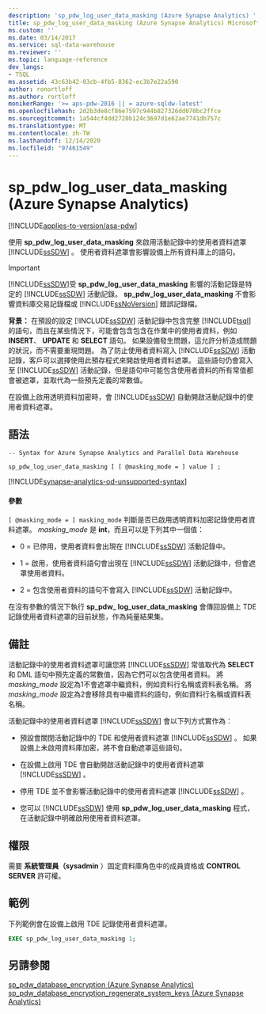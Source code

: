 ```yaml
---
description: 'sp_pdw_log_user_data_masking (Azure Synapse Analytics) '
title: sp_pdw_log_user_data_masking (Azure Synapse Analytics) Microsoft Docs
ms.custom: ''
ms.date: 03/14/2017
ms.service: sql-data-warehouse
ms.reviewer: ''
ms.topic: language-reference
dev_langs:
- TSQL
ms.assetid: 43c63b42-03cb-4fb5-8362-ec3b7e22a590
author: ronortloff
ms.author: rortloff
monikerRange: '>= aps-pdw-2016 || = azure-sqldw-latest'
ms.openlocfilehash: 2d2b3de8cf86e7597c944b827326dd070bc2ffce
ms.sourcegitcommit: 1a544cf4dd2720b124c3697d1e62ae7741db757c
ms.translationtype: MT
ms.contentlocale: zh-TW
ms.lasthandoff: 12/14/2020
ms.locfileid: "97461549"
---
```

# <a name="sp_pdw_log_user_data_masking-azure-synapse-analytics"></a>sp_pdw_log_user_data_masking (Azure Synapse Analytics) 
[!INCLUDE[applies-to-version/asa-pdw](../../includes/applies-to-version/asa-pdw.md)]

  使用 **sp_pdw_log_user_data_masking** 來啟用活動記錄中的使用者資料遮罩 [!INCLUDE[ssSDW](../../includes/sssdw-md.md)] 。 使用者資料遮罩會影響設備上所有資料庫上的語句。  
  
> [!IMPORTANT]  
>  [!INCLUDE[ssSDW](../../includes/sssdw-md.md)]受 **sp_pdw_log_user_data_masking** 影響的活動記錄是特定的 [!INCLUDE[ssSDW](../../includes/sssdw-md.md)] 活動記錄。 **sp_pdw_log_user_data_masking** 不會影響資料庫交易記錄檔或 [!INCLUDE[ssNoVersion](../../includes/ssnoversion-md.md)] 錯誤記錄檔。  
  
 **背景：** 在預設的設定 [!INCLUDE[ssSDW](../../includes/sssdw-md.md)] 活動記錄中包含完整 [!INCLUDE[tsql](../../includes/tsql-md.md)] 的語句，而且在某些情況下，可能會包含包含在作業中的使用者資料，例如 **INSERT**、 **UPDATE** 和 **SELECT** 語句。 如果設備發生問題，這允許分析造成問題的狀況，而不需要重現問題。 為了防止使用者資料寫入 [!INCLUDE[ssSDW](../../includes/sssdw-md.md)] 活動記錄，客戶可以選擇使用此預存程式來開啟使用者資料遮罩。 這些語句仍會寫入至 [!INCLUDE[ssSDW](../../includes/sssdw-md.md)] 活動記錄，但是語句中可能包含使用者資料的所有常值都會被遮罩，並取代為一些預先定義的常數值。  
  
 在設備上啟用透明資料加密時，會 [!INCLUDE[ssSDW](../../includes/sssdw-md.md)] 自動開啟活動記錄中的使用者資料遮罩。  
  
## <a name="syntax"></a>語法  
  
```syntaxsql  
-- Syntax for Azure Synapse Analytics and Parallel Data Warehouse  
  
sp_pdw_log_user_data_masking [ [ @masking_mode = ] value ] ;  
```

[!INCLUDE[synapse-analytics-od-unsupported-syntax](../../includes/synapse-analytics-od-unsupported-syntax.md)]

#### <a name="parameters"></a>參數  
`[ @masking_mode = ] masking_mode` 判斷是否已啟用透明資料加密記錄使用者資料遮罩。 *masking_mode* 是 **int**，而且可以是下列其中一個值：  
  
-   0 = 已停用，使用者資料會出現在 [!INCLUDE[ssSDW](../../includes/sssdw-md.md)] 活動記錄中。  
  
-   1 = 啟用，使用者資料語句會出現在 [!INCLUDE[ssSDW](../../includes/sssdw-md.md)] 活動記錄中，但會遮罩使用者資料。  
  
-   2 = 包含使用者資料的語句不會寫入 [!INCLUDE[ssSDW](../../includes/sssdw-md.md)] 活動記錄中。  
  
 在沒有參數的情況下執行 **sp_pdw_ log_user_data_masking** 會傳回設備上 TDE 記錄使用者資料遮罩的目前狀態，作為純量結果集。  
  
## <a name="remarks"></a>備註  
 活動記錄中的使用者資料遮罩可讓您將 [!INCLUDE[ssSDW](../../includes/sssdw-md.md)] 常值取代為 **SELECT** 和 DML 語句中預先定義的常數值，因為它們可以包含使用者資料。 將 *masking_mode* 設定為1不會遮罩中繼資料，例如資料行名稱或資料表名稱。 將 *masking_mode* 設定為2會移除具有中繼資料的語句，例如資料行名稱或資料表名稱。  
  
 活動記錄中的使用者資料遮罩 [!INCLUDE[ssSDW](../../includes/sssdw-md.md)] 會以下列方式實作為：  
  
-   預設會關閉活動記錄中的 TDE 和使用者資料遮罩 [!INCLUDE[ssSDW](../../includes/sssdw-md.md)] 。 如果設備上未啟用資料庫加密，將不會自動遮罩這些語句。  
  
-   在設備上啟用 TDE 會自動開啟活動記錄中的使用者資料遮罩 [!INCLUDE[ssSDW](../../includes/sssdw-md.md)] 。  
  
-   停用 TDE 並不會影響活動記錄中的使用者資料遮罩 [!INCLUDE[ssSDW](../../includes/sssdw-md.md)] 。  
  
-   您可以 [!INCLUDE[ssSDW](../../includes/sssdw-md.md)] 使用 **sp_pdw_log_user_data_masking** 程式，在活動記錄中明確啟用使用者資料遮罩。  
  
## <a name="permissions"></a>權限  
 需要 **系統管理員（sysadmin** ）固定資料庫角色中的成員資格或 **CONTROL SERVER** 許可權。  
  
## <a name="example"></a>範例  
 下列範例會在設備上啟用 TDE 記錄使用者資料遮罩。  
  
```sql  
EXEC sp_pdw_log_user_data_masking 1;  
```  
  
## <a name="see-also"></a>另請參閱  
 [sp_pdw_database_encryption &#40;Azure Synapse Analytics&#41;](../../relational-databases/system-stored-procedures/sp-pdw-database-encryption-sql-data-warehouse.md)   
 [sp_pdw_database_encryption_regenerate_system_keys &#40;Azure Synapse Analytics&#41;](../../relational-databases/system-stored-procedures/sp-pdw-database-encryption-regenerate-system-keys-sql-data-warehouse.md)  
  
  
